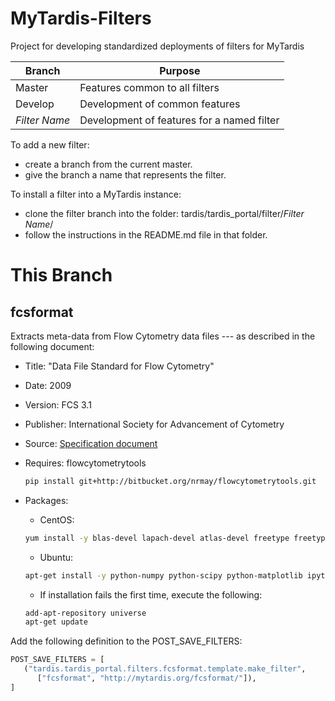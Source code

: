 # MyTardis-Filters
Project for developing standardized deployments of filters for MyTardis

| Branch | Purpose |
| ------ | ------- |
| Master | Features common to all filters | 
| Develop | Development of common features |
| *Filter Name* | Development of features for a named filter |

To add a new filter:
* create a branch from the current master.
* give the branch a name that represents the filter.
 
To install a filter into a MyTardis instance:
* clone the filter branch into the folder: tardis/tardis_portal/filter/*Filter Name*/
* follow the instructions in the README.md file in that folder.

# This Branch

## fcsformat

Extracts meta-data from Flow Cytometry data files 
--- as described in the following document:

* Title: 	   "Data File Standard for Flow Cytometry" 
* Date:  	   2009
* Version: 	   FCS 3.1
* Publisher:   International Society for Advancement of Cytometry
* Source:      [Specification document](http://isac-net.org/getdoc/9cbeb83d-99e4-41ac-b68c-c9ab97b180c6/fcs3-1_normativespecification_20090813.aspx)
* Requires:    flowcytometrytools 
  
  ```bash
  pip install git+http://bitbucket.org/nrmay/flowcytometrytools.git
  ```
* Packages:    
  * CentOS:
  
  ```bash
  yum install -y blas-devel lapach-devel atlas-devel freetype freetype-devel libpng-devel 
  ```
  * Ubuntu: 
  
  ```bash
  apt-get install -y python-numpy python-scipy python-matplotlib ipython ipython-notebook python-pandas python-sympy python-nose libblas-dev liblapack-dev libatlas-base-dev libatlas-dev libfreetype6 libfreetype6-dev  libpng-dev
  ```
    * If installation fails the first time, execute the following:
    
    ```bash
    add-apt-repository universe 
    apt-get update
    ```

Add the following definition to the POST_SAVE_FILTERS:

```python 
POST_SAVE_FILTERS = [
   ("tardis.tardis_portal.filters.fcsformat.template.make_filter",
      ["fcsformat", "http://mytardis.org/fcsformat/"]),
]
```
